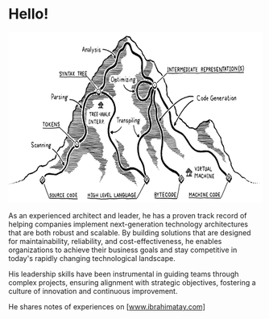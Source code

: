 # Hello!

<img src="images/Compiler-Mountain-K2.PNG" height="339" width="744"/>



As an experienced architect and leader, he has a proven track record of helping companies implement next-generation technology architectures that are both robust and scalable. By building solutions that are designed for maintainability, reliability, and cost-effectiveness, he enables organizations to achieve their business goals and stay competitive in today's rapidly changing technological landscape.

His leadership skills have been instrumental in guiding teams through complex projects, ensuring alignment with strategic objectives, fostering a culture of innovation and continuous improvement.

<!--
He is a specialist in application development, enterprise architecture, cloud-native technologies, integration architecture, service-oriented architecture, and microservices architecture. -->

He shares notes of experiences on [www.ibrahimatay.com]

[www.ibrahimatay.com]: https://www.ibrahimatay.com

<!--
**ibrahimatay/ibrahimatay** is a ✨ _special_ ✨ repository because its `README.md` (this file) appears on your GitHub profile.

Here are some ideas to get you started:

- 🔭 I’m currently working on ...
- 🌱 I’m currently learning ...
- 👯 I’m looking to collaborate on ...
- 🤔 I’m looking for help with ...
- 💬 Ask me about ...
- 📫 How to reach me: ...
- 😄 Pronouns: ...
- ⚡ Fun fact: ...
-->
